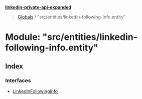 **[linkedin-private-api-expanded](../README.md)**

> [Globals](../globals.md) / "src/entities/linkedin-following-info.entity"

# Module: "src/entities/linkedin-following-info.entity"

## Index

### Interfaces

* [LinkedInFollowingInfo](../interfaces/_src_entities_linkedin_following_info_entity_.linkedinfollowinginfo.md)
